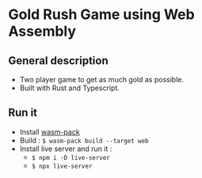 # Gold Rush Game using Web Assembly

## General description

- Two player game to get as much gold as possible.
- Built with Rust and Typescript.

## Run it

- Install [wasm-pack](https://rustwasm.github.io/wasm-pack/installer/)
- Build : `$ wasm-pack build --target web`
- Install live server and run it :
  - `$ npm i -D live-server`
  - `$ npx live-server`
